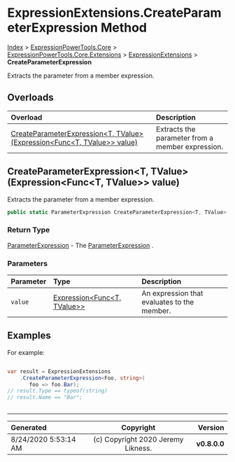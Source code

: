 ﻿# ExpressionExtensions.CreateParameterExpression Method

[Index](../index.md) > [ExpressionPowerTools.Core](ExpressionPowerTools.Core.a.md) > [ExpressionPowerTools.Core.Extensions](ExpressionPowerTools.Core.Extensions.n.md) > [ExpressionExtensions](ExpressionPowerTools.Core.Extensions.ExpressionExtensions.cs.md) > **CreateParameterExpression**

Extracts the parameter from a member expression.

## Overloads

| Overload | Description |
| :-- | :-- |
| [CreateParameterExpression&lt;T, TValue>(Expression&lt;Func&lt;T, TValue>> value)](#createparameterexpressiont-tvalueexpressionfunct-tvalue-value) | Extracts the parameter from a member expression. |
## CreateParameterExpression&lt;T, TValue>(Expression&lt;Func&lt;T, TValue>> value)

Extracts the parameter from a member expression.

```csharp
public static ParameterExpression CreateParameterExpression<T, TValue>(Expression<Func<T, TValue>> value)
```

### Return Type

 [ParameterExpression](https://docs.microsoft.com/dotnet/api/system.linq.expressions.parameterexpression)  - The [ParameterExpression](https://docs.microsoft.com/dotnet/api/system.linq.expressions.parameterexpression) .

### Parameters

| Parameter | Type | Description |
| :-- | :-- | :-- |
| `value` | [Expression&lt;Func&lt;T, TValue>>](https://docs.microsoft.com/dotnet/api/system.linq.expressions.expression-1) | An expression that evaluates to the member. |


## Examples

For example:

```csharp

var result = ExpressionExtensions
    .CreateParameterExpression<Foo, string>(
       foo => foo.Bar);
// result.Type == typeof(string)
// result.Name == "Bar";
            
```


---

| Generated | Copyright | Version |
| :-- | :-: | --: |
| 8/24/2020 5:53:14 AM | (c) Copyright 2020 Jeremy Likness. | **v0.8.0.0** |
